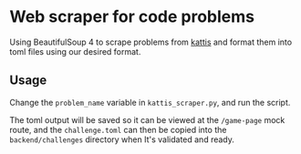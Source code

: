 # Web scraper for code problems

Using BeautifulSoup 4 to scrape problems from [kattis](https://open.kattis.com/problems)
and format them into toml files using our desired format.

## Usage

Change the `problem_name` variable in `kattis_scraper.py`, and run the script.

The toml output will be saved so it can be viewed at the `/game-page` mock route, and the `challenge.toml` can then be copied into the `backend/challenges` directory when It's validated and ready.
